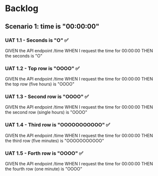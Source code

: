 # Backlog

## Scenario 1: time is "00:00:00"

### UAT 1.1 - Seconds is "O" ✅

GIVEN the API endpoint /time
WHEN I request the time for 00:00:00
THEN the seconds is "O"

### UAT 1.2 - Top row is "OOOO" ✅

GIVEN the API endpoint /time
WHEN I request the time for 00:00:00
THEN the top row (five hours) is "OOOO"

### UAT 1.3 - Second row is "OOOO" ✅

GIVEN the API endpoint /time
WHEN I request the time for 00:00:00
THEN the second row (single hours) is "OOOO"

### UAT 1.4 - Third row is "OOOOOOOOOOO" ✅

GIVEN the API endpoint /time
WHEN I request the time for 00:00:00
THEN the third row (five minutes) is "OOOOOOOOOOO"

### UAT 1.5 - Forth row is "OOOO" ✅

GIVEN the API endpoint /time
WHEN I request the time for 00:00:00
THEN the fourth row (one minute) is "OOOO"
